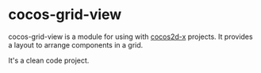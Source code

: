 cocos-grid-view
===

cocos-grid-view is a module for using with [cocos2d-x](http://cocos2d-x.org/) projects. It provides a layout to
arrange components in a grid.

It's a clean code project.
